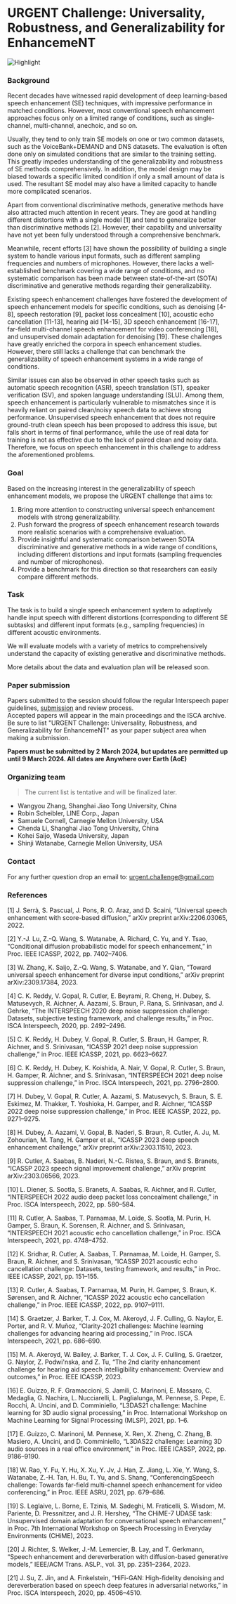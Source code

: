 <!-- <img alt="Can Stock Photo www.canstockphoto.com / coraMax.  Used with permission." src="favicon.svg" width="40%"/> -->

# URGENT Challenge: Universality, Robustness, and Generalizability for EnhancemeNT
<!-- ## Special session at [Interspeech 2024](https://www.interspeech2024.org)  -->

![Highlight](assets/images/highlight1.png)

### Background

Recent decades have witnessed rapid development of deep learning-based speech enhancement (SE) techniques, with impressive performance in matched conditions. However, most conventional speech enhancement approaches focus only on a limited range of conditions, such as single-channel, multi-channel, anechoic, and so on.

Usually, they tend to only train SE models on one or two common datasets, such as the VoiceBank+DEMAND and DNS datasets. The evaluation is often done only on simulated conditions that are similar to the training setting. This greatly impedes understanding of the generalizability and robustness of SE methods comprehensively. In addition, the model design may be biased towards a specific limited condition if only a small amount of data is used. The resultant SE model may also have a limited capacity to handle more complicated scenarios.

Apart from conventional discriminative methods, generative methods have also attracted much attention in recent years. They are good at handling different distortions with a single model [1] and tend to generalize better than discriminative methods [2]. However, their capability and universality have not yet been fully understood through a comprehensive benchmark.

Meanwhile, recent efforts [3] have shown the possibility of building a single system to handle various input formats, such as different sampling frequencies and numbers of microphones. However, there lacks a well-established benchmark covering a wide range of conditions, and no systematic comparison has been made between state-of-the-art (SOTA) discriminative and generative methods regarding their generalizability.

Existing speech enhancement challenges have fostered the development of speech enhancement models for specific conditions, such as denoising [4-8], speech restoration [9], packet loss concealment [10], acoustic echo cancellation [11-13], hearing aid [14-15], 3D speech enhancement [16-17], far-field multi-channel speech enhancement for video conferencing [18], and unsupervised domain adaptation for denoising [19]. These challenges have greatly enriched the corpora in speech enhancement studies. However, there still lacks a challenge that can benchmark the generalizability of speech enhancement systems in a wide range of conditions.

Similar issues can also be observed in other speech tasks such as automatic speech recognition (ASR), speech translation (ST), speaker verification (SV), and spoken language understanding (SLU). Among them, speech enhancement is particularly vulnerable to mismatches since it is heavily reliant on paired clean/noisy speech data to achieve strong performance. Unsupervised speech enhancement that does not require ground-truth clean speech has been proposed to address this issue, but falls short in terms of final performance, while the use of real data for training is not as effective due to the lack of paired clean and noisy data. Therefore, we focus on speech enhancement in this challenge to address the aforementioned problems.


### Goal

Based on the increasing interest in the generalizability of speech enhancement models, we propose the URGENT challenge that aims to:
1. Bring more attention to constructing universal speech enhancement models with strong generalizability.
2. Push forward the progress of speech enhancement research towards more realistic scenarios with a comprehensive evaluation.
3. Provide insightful and systematic comparison between SOTA discriminative and generative methods in a wide range of conditions, including different distortions and input formats (sampling frequencies and number of microphones).
4. Provide a benchmark for this direction so that researchers can easily compare different methods.


### Task

The task is to build a single speech enhancement system to adaptively handle input speech with different distortions (corresponding to different SE subtasks) and different input formats (e.g., sampling frequencies) in different acoustic environments.

We will evaluate models with a variety of metrics to comprehensively understand the capacity of existing generative and discriminative methods.

More details about the data and evaluation plan will be released soon.


### Paper submission

Papers submitted to the session should follow the regular Interspeech paper guidelines, [submission](https://www.interspeech2024.org/paper-submission/) and review process.  <br> 
Accepted papers will appear in the main proceedings and the ISCA archive.  <br>
Be sure to list "URGENT Challenge: Universality, Robustness, and Generalizability for EnhancemeNT" as your paper subject area when making a submission. 

**Papers must be submitted by 2 March 2024, but updates are permitted up until 9 March 2024. All dates are Anywhere over Earth (AoE)**

### Organizing team

> The current list is tentative and will be finalized later.

* Wangyou Zhang, Shanghai Jiao Tong University, China
* Robin Scheibler, LINE Corp., Japan
* Samuele Cornell, Carnegie Mellon University, USA
* Chenda Li, Shanghai Jiao Tong University, China
* Kohei Saijo, Waseda University, Japan
* Shinji Watanabe, Carnegie Mellon University, USA
  
### Contact

For any further question drop an email to: [urgent.challenge@gmail.com](mailto:urgent.challenge@gmail.com)

### References

[1] J. Serrà, S. Pascual, J. Pons, R. O. Araz, and D. Scaini, “Universal speech enhancement with score-based diffusion,” arXiv preprint arXiv:2206.03065, 2022.

[2] Y.-J. Lu, Z.-Q. Wang, S. Watanabe, A. Richard, C. Yu, and Y. Tsao, “Conditional diffusion probabilistic model for speech enhancement,” in Proc. IEEE ICASSP, 2022, pp. 7402–7406.

[3] W. Zhang, K. Saijo, Z.-Q. Wang, S. Watanabe, and Y. Qian, “Toward universal speech enhancement for diverse input conditions,” arXiv preprint arXiv:2309.17384, 2023.

[4] C. K. Reddy, V. Gopal, R. Cutler, E. Beyrami, R. Cheng, H. Dubey, S. Matusevych, R. Aichner, A. Aazami, S. Braun, P. Rana, S. Srinivasan, and J. Gehrke, “The INTERSPEECH 2020 deep noise suppression challenge: Datasets, subjective testing framework, and challenge results,” in Proc. ISCA Interspeech, 2020, pp. 2492–2496.

[5] C. K. Reddy, H. Dubey, V. Gopal, R. Cutler, S. Braun, H. Gamper, R. Aichner, and S. Srinivasan, “ICASSP 2021 deep noise suppression challenge,” in Proc. IEEE ICASSP, 2021, pp. 6623–6627.

[6] C. K. Reddy, H. Dubey, K. Koishida, A. Nair, V. Gopal, R. Cutler, S. Braun, H. Gamper, R. Aichner, and S. Srinivasan, “INTERSPEECH 2021 deep noise suppression challenge,” in Proc. ISCA Interspeech, 2021, pp. 2796–2800.

[7] H. Dubey, V. Gopal, R. Cutler, A. Aazami, S. Matusevych, S. Braun, S. E. Eskimez, M. Thakker, T. Yoshioka, H. Gamper, and R. Aichner, “ICASSP 2022 deep noise suppression challenge,” in Proc. IEEE ICASSP, 2022, pp. 9271–9275.

[8] H. Dubey, A. Aazami, V. Gopal, B. Naderi, S. Braun, R. Cutler, A. Ju, M. Zohourian, M. Tang, H. Gamper et al., “ICASSP 2023 deep speech enhancement challenge,” arXiv preprint arXiv:2303.11510, 2023.

[9] R. Cutler, A. Saabas, B. Naderi, N.-C. Ristea, S. Braun, and S. Branets, “ICASSP 2023 speech signal improvement challenge,” arXiv preprint arXiv:2303.06566, 2023.

[10] L. Diener, S. Sootla, S. Branets, A. Saabas, R. Aichner, and R. Cutler, “INTERSPEECH 2022 audio deep packet loss concealment challenge,” in Proc. ISCA Interspeech, 2022, pp. 580–584.

[11]  R. Cutler, A. Saabas, T. Parnamaa, M. Loide, S. Sootla, M. Purin, H. Gamper, S. Braun, K. Sorensen, R. Aichner, and S. Srinivasan, “INTERSPEECH 2021 acoustic echo cancellation challenge,” in Proc. ISCA Interspeech, 2021, pp. 4748–4752.

[12] K. Sridhar, R. Cutler, A. Saabas, T. Parnamaa, M. Loide, H. Gamper, S. Braun, R. Aichner, and S. Srinivasan, “ICASSP 2021 acoustic echo cancellation challenge: Datasets, testing framework, and results,” in Proc. IEEE ICASSP, 2021, pp. 151–155.

[13] R. Cutler, A. Saabas, T. Parnamaa, M. Purin, H. Gamper, S. Braun, K. Sørensen, and R. Aichner, “ICASSP 2022 acoustic echo cancellation challenge,” in Proc. IEEE ICASSP, 2022, pp. 9107–9111.

[14] S. Graetzer, J. Barker, T. J. Cox, M. Akeroyd, J. F. Culling, G. Naylor, E. Porter, and R. V. Muñoz, “Clarity-2021 challenges: Machine learning challenges for advancing hearing aid processing,” in Proc. ISCA Interspeech, 2021, pp. 686–690.

[15] M. A. Akeroyd, W. Bailey, J. Barker, T. J. Cox, J. F. Culling, S. Graetzer, G. Naylor, Z. Podwi'nska, and Z. Tu, “The 2nd clarity enhancement challenge for hearing aid speech intelligibility enhancement: Overview and outcomes,” in Proc. IEEE ICASSP, 2023.

[16] E. Guizzo, R. F. Gramaccioni, S. Jamili, C. Marinoni, E. Massaro, C. Medaglia, G. Nachira, L. Nucciarelli, L. Paglialunga, M. Pennese, S. Pepe, E. Rocchi, A. Uncini, and D. Comminiello, “L3DAS21 challenge: Machine learning for 3D audio signal processing,” in Proc. International Workshop on Machine Learning for Signal Processing (MLSP), 2021, pp. 1–6.

[17] E. Guizzo, C. Marinoni, M. Pennese, X. Ren, X. Zheng, C. Zhang, B. Masiero, A. Uncini, and D. Comminiello, “L3DAS22 challenge: Learning 3D audio sources in a real office environment,” in Proc. IEEE ICASSP, 2022, pp. 9186–9190.

[18] W. Rao, Y. Fu, Y. Hu, X. Xu, Y. Jv, J. Han, Z. Jiang, L. Xie, Y. Wang, S. Watanabe, Z.-H. Tan, H. Bu, T. Yu, and S. Shang, “ConferencingSpeech challenge: Towards far-field multi-channel speech enhancement for video conferencing,” in Proc. IEEE ASRU, 2021, pp. 679–686.

[19] S. Leglaive, L. Borne, E. Tzinis, M. Sadeghi, M. Fraticelli, S. Wisdom, M. Pariente, D. Pressnitzer, and J. R. Hershey, “The CHiME-7 UDASE task: Unsupervised domain adaptation for conversational speech enhancement,” in Proc. 7th International Workshop on Speech Processing in Everyday Environments (CHiME), 2023.

[20] J. Richter, S. Welker, J.-M. Lemercier, B. Lay, and T. Gerkmann, “Speech enhancement and dereverberation with diffusion-based generative models,” IEEE/ACM Trans. ASLP., vol. 31, pp. 2351–2364, 2023.

[21] J. Su, Z. Jin, and A. Finkelstein, “HiFi-GAN: High-fidelity denoising and dereverberation based on speech deep features in adversarial networks,” in Proc. ISCA Interspeech, 2020, pp. 4506–4510.
